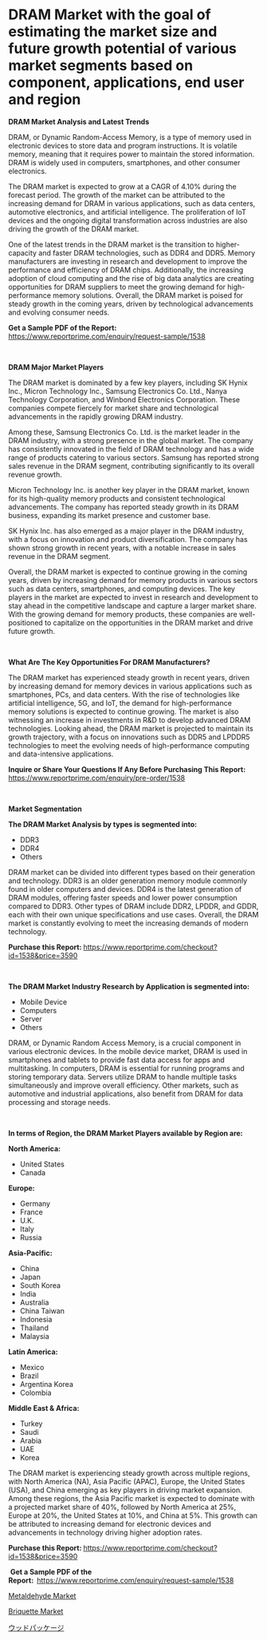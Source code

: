 <p><h1>DRAM Market with the goal of estimating the market size and future growth potential of various market segments based on component, applications, end user and region</h1></p><p><strong>DRAM Market Analysis and Latest Trends</strong></p>
<p><p>DRAM, or Dynamic Random-Access Memory, is a type of memory used in electronic devices to store data and program instructions. It is volatile memory, meaning that it requires power to maintain the stored information. DRAM is widely used in computers, smartphones, and other consumer electronics.</p><p>The DRAM market is expected to grow at a CAGR of 4.10% during the forecast period. The growth of the market can be attributed to the increasing demand for DRAM in various applications, such as data centers, automotive electronics, and artificial intelligence. The proliferation of IoT devices and the ongoing digital transformation across industries are also driving the growth of the DRAM market.</p><p>One of the latest trends in the DRAM market is the transition to higher-capacity and faster DRAM technologies, such as DDR4 and DDR5. Memory manufacturers are investing in research and development to improve the performance and efficiency of DRAM chips. Additionally, the increasing adoption of cloud computing and the rise of big data analytics are creating opportunities for DRAM suppliers to meet the growing demand for high-performance memory solutions. Overall, the DRAM market is poised for steady growth in the coming years, driven by technological advancements and evolving consumer needs.</p></p>
<p><strong>Get a Sample PDF of the Report:&nbsp;</strong> <a href="https://www.reportprime.com/enquiry/request-sample/1538">https://www.reportprime.com/enquiry/request-sample/1538</a></p>
<p>&nbsp;</p>
<p><strong>DRAM Major Market Players</strong></p>
<p><p>The DRAM market is dominated by a few key players, including SK Hynix Inc., Micron Technology Inc., Samsung Electronics Co. Ltd., Nanya Technology Corporation, and Winbond Electronics Corporation. These companies compete fiercely for market share and technological advancements in the rapidly growing DRAM industry.</p><p>Among these, Samsung Electronics Co. Ltd. is the market leader in the DRAM industry, with a strong presence in the global market. The company has consistently innovated in the field of DRAM technology and has a wide range of products catering to various sectors. Samsung has reported strong sales revenue in the DRAM segment, contributing significantly to its overall revenue growth.</p><p>Micron Technology Inc. is another key player in the DRAM market, known for its high-quality memory products and consistent technological advancements. The company has reported steady growth in its DRAM business, expanding its market presence and customer base.</p><p>SK Hynix Inc. has also emerged as a major player in the DRAM industry, with a focus on innovation and product diversification. The company has shown strong growth in recent years, with a notable increase in sales revenue in the DRAM segment.</p><p>Overall, the DRAM market is expected to continue growing in the coming years, driven by increasing demand for memory products in various sectors such as data centers, smartphones, and computing devices. The key players in the market are expected to invest in research and development to stay ahead in the competitive landscape and capture a larger market share. With the growing demand for memory products, these companies are well-positioned to capitalize on the opportunities in the DRAM market and drive future growth.</p></p>
<p>&nbsp;</p>
<p><strong>What Are The Key Opportunities For DRAM Manufacturers?</strong></p>
<p><p>The DRAM market has experienced steady growth in recent years, driven by increasing demand for memory devices in various applications such as smartphones, PCs, and data centers. With the rise of technologies like artificial intelligence, 5G, and IoT, the demand for high-performance memory solutions is expected to continue growing. The market is also witnessing an increase in investments in R&D to develop advanced DRAM technologies. Looking ahead, the DRAM market is projected to maintain its growth trajectory, with a focus on innovations such as DDR5 and LPDDR5 technologies to meet the evolving needs of high-performance computing and data-intensive applications.</p></p>
<p><strong>Inquire or Share Your Questions If Any Before Purchasing This Report:</strong> <a href="https://www.reportprime.com/enquiry/pre-order/1538">https://www.reportprime.com/enquiry/pre-order/1538</a></p>
<p>&nbsp;</p>
<p><strong>Market Segmentation</strong></p>
<p><strong>The DRAM Market Analysis by types is segmented into:</strong></p>
<p><ul><li>DDR3</li><li>DDR4</li><li>Others</li></ul></p>
<p><p>DRAM market can be divided into different types based on their generation and technology. DDR3 is an older generation memory module commonly found in older computers and devices. DDR4 is the latest generation of DRAM modules, offering faster speeds and lower power consumption compared to DDR3. Other types of DRAM include DDR2, LPDDR, and GDDR, each with their own unique specifications and use cases. Overall, the DRAM market is constantly evolving to meet the increasing demands of modern technology.</p></p>
<p><strong>Purchase this Report:&nbsp;</strong><a href="https://www.reportprime.com/checkout?id=1538&price=3590">https://www.reportprime.com/checkout?id=1538&price=3590</a></p>
<p>&nbsp;</p>
<p><strong>The DRAM Market Industry Research by Application is segmented into:</strong></p>
<p><ul><li>Mobile Device</li><li>Computers</li><li>Server</li><li>Others</li></ul></p>
<p><p>DRAM, or Dynamic Random Access Memory, is a crucial component in various electronic devices. In the mobile device market, DRAM is used in smartphones and tablets to provide fast data access for apps and multitasking. In computers, DRAM is essential for running programs and storing temporary data. Servers utilize DRAM to handle multiple tasks simultaneously and improve overall efficiency. Other markets, such as automotive and industrial applications, also benefit from DRAM for data processing and storage needs.</p></p>
<p>&nbsp;</p>
<p><strong>In terms of Region, the DRAM Market Players available by Region are:</strong></p>
<p>
    <p> <strong> North America: </strong>
        <ul>
            <li>United States</li>
            <li>Canada</li>
        </ul>
        </p> 
    <p> <strong> Europe: </strong>
        <ul>
            <li>Germany</li>
            <li>France</li>
            <li>U.K.</li>
            <li>Italy</li>
            <li>Russia</li>
        </ul>
        </p> 
    <p> <strong> Asia-Pacific: </strong>
        <ul>
            <li>China</li>
            <li>Japan</li>
            <li>South Korea</li>
            <li>India</li>
            <li>Australia</li>
            <li>China Taiwan</li>
            <li>Indonesia</li>
            <li>Thailand</li>
            <li>Malaysia</li>
        </ul>
        </p> 
    <p> <strong> Latin America: </strong>
        <ul>
            <li>Mexico</li>
            <li>Brazil</li>
            <li>Argentina Korea</li>
            <li>Colombia</li>
        </ul>
        </p> 
    <p> <strong> Middle East & Africa: </strong>
        <ul>
            <li>Turkey</li>
            <li>Saudi</li>
            <li>Arabia</li>
            <li>UAE</li>
            <li>Korea</li>
        </ul>
    </p>
    </p>
<p><p>The DRAM market is experiencing steady growth across multiple regions, with North America (NA), Asia Pacific (APAC), Europe, the United States (USA), and China emerging as key players in driving market expansion. Among these regions, the Asia Pacific market is expected to dominate with a projected market share of 40%, followed by North America at 25%, Europe at 20%, the United States at 10%, and China at 5%. This growth can be attributed to increasing demand for electronic devices and advancements in technology driving higher adoption rates.</p></p>
<p><strong>Purchase this Report: </strong><a href="https://www.reportprime.com/checkout?id=1538&price=3590">https://www.reportprime.com/checkout?id=1538&price=3590</a></p>
<p>&nbsp;<strong>Get a Sample PDF of the Report:&nbsp;&nbsp;</strong><a href="https://www.reportprime.com/enquiry/request-sample/1538">https://www.reportprime.com/enquiry/request-sample/1538</a></p>
<p><strong></strong></p>
<p><p><a href="https://nifty-kite-d51.notion.site/Metaldehyde-Market-Size-Furnishes-Valuable-Information-Encompassing-Market-Share-Market-Trends-and-2f981cb18ca34244b0589afe97fd2ad4">Metaldehyde Market</a></p><p><a href="https://five-trouble-98a.notion.site/Briquette-Market-Size-Reflecting-a-Forecast-Till-2031-Market-By-Type-By-Application-and-By-Geograp-9c01f6645f94496fa56bd23cdb67b602">Briquette Market</a></p><p><a href="https://github.com/oafhukehf4709715/Market-Research-Report-List-1/blob/main/57524759683.md">ウッドパッケージ</a></p></p>